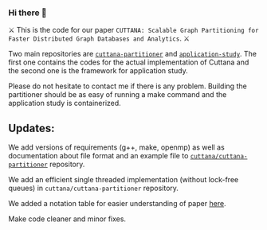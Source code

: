 ### Hi there 👋

⚔️ This is the code for our paper `CUTTANA: Scalable Graph Partitioning for Faster
Distributed Graph Databases and Analytics`. ⚔️

Two main repositories are [`cuttana-partitioner`](https://github.com/cuttana/cuttana-partitioner) and [`application-study`](https://github.com/cuttana/application-study). The first one contains the codes for the actual implementation of Cuttana and the second one is the framework for application study. 

Please do not hesitate to contact me if there is any problem. Building the partitioner should be as easy of running a make command and the application study is containerized. 

## Updates:
We add versions of requirements (g++, make, openmp) as well as documentation about file format and an example file to [`cuttana/cuttana-partitioner`](https://github.com/cuttana/cuttana-partitioner) repository. 

We add an efficient single threaded implementation (without lock-free queues) in `cuttana/cuttana-partitioner` repository.

We added a notation table for easier understanding of paper [here](https://github.com/cuttana/cuttana/blob/main/Notation_Table.pdf). 

Make code cleaner and minor fixes. 
<!--
**cuttana/cuttana** is a ✨ _special_ ✨ repository because its `README.md` (this file) appears on your GitHub profile.

Here are some ideas to get you started:

- 🔭 I’m currently working on ...
- 🌱 I’m currently learning ...
- 👯 I’m looking to collaborate on ...
- 🤔 I’m looking for help with ...
- 💬 Ask me about ...
- 📫 How to reach me: ...
- 😄 Pronouns: ...
- ⚡ Fun fact: ...
-->
